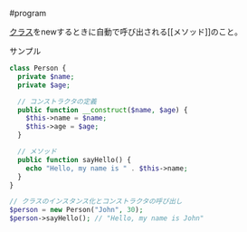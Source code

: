 #program 


[クラス](クラス.md)をnewするときに自動で呼び出される[[メソッド]]のこと。

サンプル
```php
class Person {
  private $name;
  private $age;

  // コンストラクタの定義
  public function __construct($name, $age) {
    $this->name = $name;
    $this->age = $age;
  }

  // メソッド
  public function sayHello() {
    echo "Hello, my name is " . $this->name;
  }
}

// クラスのインスタンス化とコンストラクタの呼び出し
$person = new Person("John", 30);
$person->sayHello(); // "Hello, my name is John"

```